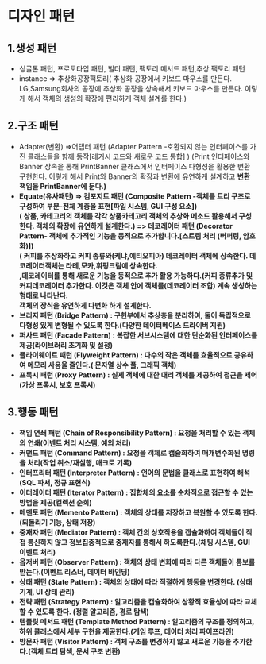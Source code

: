 # 디자인 패턴
## 1.생성 패턴  
- 싱글톤 패턴, 프로토타입 패턴, 빌더 패턴, 팩토리 메서드 패턴,추상 팩토리 패턴
- instance => 추상화공장팩토리( 추상화 공장에서 키보드 마우스를 만든다. LG,Samsung회사의 공장에 추상화 공장을 상속해서 키보드 마우스를 만든다. 이렇게 해서 객체의 생성의 확장에 편리하게 객체 설계를 한다.)
  
## 2.구조 패턴
- Adapter(변환) =>어댑터 패턴 (Adapter Pattern -호환되지 않는 인터페이스를 가진 클래스들을 함께 동작[레거시 코드와 새로운 코드 통합] )
  (Print 인터페이스와 Banner 상속을 통해 PrintBanner 클래스에서 인터페이스 다형성을 활용한 변환 구현한다. 이렇게 해서 Print와 Banner의 확장과 변환에 유연하게 설계하고 <b>변환 책임<b>을 PrintBanner에 둔다.)
- Equate(유사패턴)  => 컴포지트 패턴 (Composite Pattern -객체를 트리 구조로 구성하여 부분-전체 계층을 표현[파일 시스템, GUI 구성 요소]) <br>
                     ( 상품, 카테고리의 객체를 각각 상품카테고리 객체의 추상화 메소드 활용해서 구성한다. <b>객체의 확장에 유연하게 설계한다.<b>)
                   => 데코레이터 패턴 (Decorator Pattern- 객체에 추가적인 기능을 동적으로 추가합니다.[스트림 처리 (버퍼링, 암호화)])<br>
                   ( 커피를 추상화하고 커피 종류와(케냐,에티오피아) 데코레이터 객체에 상속한다. 데코레이터객체는 라테,모카,휘핑크림에 상속한다. <br>
                      ,데코레이터를 통해 새로운 기능을 동적으로 추가 활용 가능하다.(커피 종류추가 및 커피데코레이터 추가한다. 이것은 객체 안에 객체를(데코레이터 조합) 계속 생성하는 형태로 나타난다.<br>
                      <b>객체의 장식을 유연하게 다변화 하게 설계한다.<b>
- 브리지 패턴 (Bridge Pattern) : 구현부에서 추상층을 분리하여, 둘이 독립적으로 다형성 있게 변형될 수 있도록 한다.(다양한 데이터베이스 드라이버 지원)
- 퍼사드 패턴 (Facade Pattern) : 복잡한 서브시스템에 대한 단순화된 인터페이스를 제공(라이브러리 초기화 및 설정) 
- 플라이웨이트 패턴 (Flyweight Pattern) : 다수의 작은 객체를 효율적으로 공유하여 메모리 사용울 줄인다.( 문자열 상수 풀, 그래픽 객체)
- 프록시 패턴 (Proxy Pattern) : 실제 객체에 대한 대리 객체를 제공하여 <b>접근을 제어</b>(가상 프록시, 보호 프록시)
                    
## 3.행동 패턴
- 책임 연쇄 패턴 (Chain of Responsibility Pattern) : 요청을 처리할 수 있는 객체의 연쇄(이벤트 처리 시스템, 예외 처리)
- 커맨드 패턴 (Command Pattern) : 요청을 객체로 캡슐화하여 매개변수화된 명령을 처리(작업 취소/재실행, 매크로 기록)
- 인터프리터 패턴 (Interpreter Pattern) : 언어의 문법을 클래스로 표현하여 해석(SQL 파서, 정규 표현식)
- 이터레이터 패턴 (Iterator Pattern) : 집합체의 요소를 순차적으로 접근할 수 있는 방법을 제공(컬렉션 순회)
- 메멘토 패턴 (Memento Pattern) : 객체의 상태를 저장하고 복원할 수 있도록 한다. (되돌리기 기능, 상태 저장) 
- 중재자 패턴 (Mediator Pattern) : 객체 간의 상호작용을 캡슐화하여 객체들이 직접 통신하지 않고 정보집중적으로 <b>중재자</b>를 통해서 하도록한다.(채팅 시스템, GUI 이벤트 처리)
- 옵저버 패턴 (Observer Pattern) : 객체의 상태 변화에 따라 다른 객체들이 통보를 받는다.(이벤트 리스너, 데이터 바인딩)
- 상태 패턴 (State Pattern) : 객체의 상태에 따라 적절하게 행동을 변경한다. (상태 기계, UI 상태 관리)
- 전략 패턴 (Strategy Pattern) : 알고리즘을 캡슐화하여 상황적 효율성에 따라 교체할 수 있도록 한다. (정렬 알고리즘, 경로 탐색)
- 템플릿 메서드 패턴 (Template Method Pattern) : 알고리즘의 구조를 정의하고, 하위 클래스에서 세부 구현을 제공한다.(게임 루프, 데이터 처리 파이프라인)
- 방문자 패턴 (Visitor Pattern) : 객체 구조를 변경하지 않고 새로운 기능을 추가한다.(객체 트리 탐색, 문서 구조 변환)

 
<!--

- interpreter =>
- mandate =>
- separate =>
- simple =>
- state =>
- struct =>
- waste =>

-->
